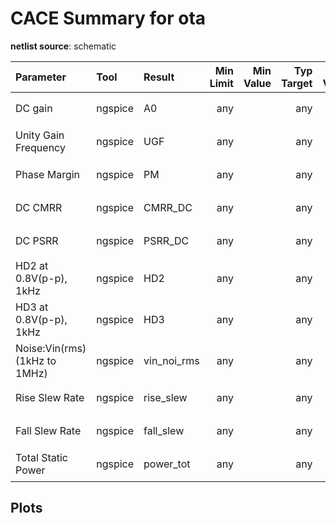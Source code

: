 
# CACE Summary for ota

**netlist source**: schematic

|      Parameter       |         Tool         |     Result      | Min Limit  |  Min Value   | Typ Target |  Typ Value   | Max Limit  |  Max Value   |  Status  |
| :------------------- | :------------------- | :-------------- | ---------: | -----------: | ---------: | -----------: | ---------: | -----------: | :------: |
| DC gain              | ngspice              | A0                   |             any |          ​ |          any |          ​ |          any |          ​ |   Skip 🟧    |
| Unity Gain Frequency | ngspice              | UGF                  |             any |          ​ |          any |          ​ |          any |          ​ |   Skip 🟧    |
| Phase Margin         | ngspice              | PM                   |             any |          ​ |          any |          ​ |          any |          ​ |   Skip 🟧    |
| DC CMRR              | ngspice              | CMRR_DC              |             any |          ​ |          any |          ​ |          any |          ​ |   Skip 🟧    |
| DC PSRR              | ngspice              | PSRR_DC              |             any |          ​ |          any |          ​ |          any |          ​ |   Skip 🟧    |
| HD2 at 0.8V(p-p), 1kHz | ngspice              | HD2                  |             any |          ​ |          any |          ​ |          any |          ​ |   Skip 🟧    |
| HD3 at 0.8V(p-p), 1kHz | ngspice              | HD3                  |             any |          ​ |          any |          ​ |          any |          ​ |   Skip 🟧    |
| Noise:Vin(rms) (1kHz to 1MHz) | ngspice              | vin_noi_rms          |             any |          ​ |          any |          ​ |          any |          ​ |   Skip 🟧    |
| Rise Slew Rate       | ngspice              | rise_slew            |             any |          ​ |          any |          ​ |          any |          ​ |   Skip 🟧    |
| Fall Slew Rate       | ngspice              | fall_slew            |             any |          ​ |          any |          ​ |          any |          ​ |   Skip 🟧    |
| Total Static Power   | ngspice              | power_tot            |             any |          ​ |          any |          ​ |          any |          ​ |   Skip 🟧    |


## Plots
